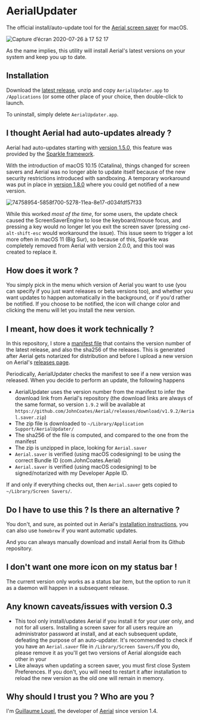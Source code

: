 # AerialUpdater

The official install/auto-update tool for the [Aerial screen saver](https://github.com/JohnCoates/Aerial/) for macOS. 

![Capture d’écran 2020-07-26 à 17 52 17](https://user-images.githubusercontent.com/37544189/88483620-54d54480-cf69-11ea-9a53-413be671d3f7.png)

As the name implies, this utility will install Aerial's latest versions on your system and keep you up to date. 

## Installation

Download the [latest release](https://github.com/glouel/AerialUpdater/releases), unzip and copy `AerialUpdater.app` to `/Applications` (or some other place of your choice, then double-click to launch. 

To uninstall, simply delete `AerialUpdater.app`. 

## I thought Aerial had auto-updates already ?  

Aerial had auto-updates starting with [version 1.5.0](https://github.com/JohnCoates/Aerial/blob/master/Documentation/ChangeLog.md#150---may-31-2019), this feature was provided by the [Sparkle framework](https://sparkle-project.org). 

With the introduction of macOS 10.15 (Catalina), things changed for screen savers and Aerial was no longer able to update itself because of the new security restrictions introduced with sandboxing. A temporary workaround was put in place in [version 1.8.0](https://github.com/JohnCoates/Aerial/blob/master/Documentation/ChangeLog.md#180---february-18-2020) where you could get notified of a new version.

![74758954-5858f700-5278-11ea-8e17-d034fdf57f33](https://user-images.githubusercontent.com/37544189/88542800-4e050b00-d017-11ea-8a80-6c9e0ef7b93b.jpg)

While this worked *most of the time*, for some users, the update check caused the ScreenSaverEngine to lose the keyboard/mouse focus, and pressing a key would no longer let you exit the screen saver (pressing `cmd-alt-shift-esc` would workaround the issue). This issue seem to trigger a lot more often in macOS 11 (Big Sur), so because of this, Sparkle was completely removed from Aerial with version 2.0.0, and this tool was created to replace it. 

## How does it work ? 

You simply pick in the menu which version of Aerial you want to use (you can specify if you just want releases or beta versions too), and whether you want updates to happen automatically in the background, or if you'd rather be notified. If you choose to be notified, the icon will change color and clicking the menu will let you install the new version. 

## I meant, how does it work technically ?

In this repository, I store a [manifest file](https://github.com/glouel/AerialUpdater/blob/main/manifest.json) that contains the version number of the latest release, and also the sha256 of the releases. This is generated after Aerial gets notarized for distribution and before I upload a new version on Aerial's [releases page](https://github.com/JohnCoates/Aerial/releases). 

Periodically, AerialUpdater checks the manifest to see if a new version was released. When you decide to perform an update, the following happens 
- AerialUpdater uses the version number from the manifest to infer the download link from Aerial's repository (the download links are always of the same format, so version `1.9.2` will be available at `https://github.com/JohnCoates/Aerial/releases/download/v1.9.2/Aerial.saver.zip`)
- The zip file is downloaded to `~/Library/Application Support/AerialUpdater/`
- The sha256 of the file is computed, and compared to the one from the manifest
- The zip is unzipped in place, looking for `Aerial.saver`
- `Aerial.saver` is verified (using macOS codesigning) to be using the correct Bundle ID (com.JohnCoates.Aerial)
- `Aerial.saver` is verified (using macOS codesigning) to be signed/notarized with my Developer Apple ID. 

If and only if everything checks out, then `Aerial.saver` gets copied to `~/Library/Screen Savers/`. 

## Do I have to use this ? Is there an alternative ?

You don't, and sure, as pointed out in Aerial's [installation instructions](https://github.com/JohnCoates/Aerial/blob/master/Documentation/Installation.md), you can also use `homebrew` if you want automatic updates. 

And you can always manually download and install Aerial from its Github repository.

## I don't want one more icon on my status bar !

The current version only works as a status bar item, but the option to run it as a daemon will happen in a subsequent release. 

## Any known caveats/issues with version 0.3

- This tool only install/updates Aerial if you install it for your user only, and not for all users. Installing a screen saver for all users require an administrator password at install, and at each subsequent update, defeating the purpose of an auto-updater. It's recommended to check if you have an `Aerial.saver` file in `/Library/Screen Savers/`If you do, please remove it as you'll get two versions of Aerial alongside each other in your  
- Like always when updating a screen saver, you must first close System Preferences. If you don't, you will need to restart it after installation to reload the new version as the old one will remain in memory. 

## Why should I trust you ? Who are you ?

I'm [Guillaume Louel](https://github.com/glouel), the developer of [Aerial](https://github.com/JohnCoates/Aerial/) since version 1.4. 
